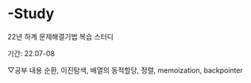 # -Study
22년 하계 문제해결기법 복습 스터디

기간: 22.07-08

▽공부 내용
순환, 이진탐색, 배열의 동적할당, 정렬, memoization, backpointer